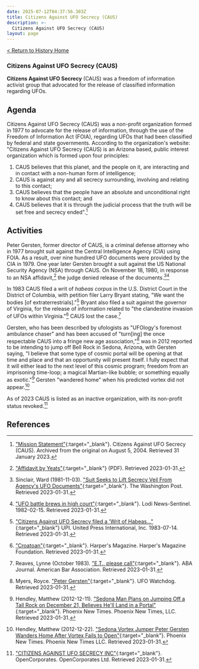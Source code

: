 ```yaml
---
date: 2025-07-12T04:37:56.303Z
title: Citizens Against UFO Secrecy (CAUS)
description: >-
  Citizens Against UFO Secrecy (CAUS)
layout: page
---
```


[< Return to History Home](/History-TriState)

### Citizens Against UFO Secrecy (CAUS)
**Citizens Against UFO Secrecy** (CAUS) was a freedom of information
activist group that advocated for the release of classified information
regarding UFOs.

## Agenda

Citizens Against UFO Secrecy (CAUS) was a non-profit organization formed
in 1977 to advocate for the release of information, through the use of
the
Freedom of Information Act
(FOIA), regarding UFOs that had been classified by federal and state
governments. According to the organization's website: "Citizens Against
UFO Secrecy (CAUS) is an Arizona based, public interest organization
which is formed upon four principles: 
1. CAUS believes that this planet,
and the people on it, are interacting and in contact with a non-human
form of intelligence; 
2. CAUS is against any and all secrecy
surrounding, involving and relating to this contact; 
3. CAUS believes
that the people have an absolute and unconditional right to know about
this contact; and 
4. CAUS believes that it is through the judicial
process that the truth will be set free and secrecy ended".[^1]

## Activities

Peter Gersten, former director of CAUS, is a criminal defense attorney
who in 1977 brought suit against the
Central Intelligence Agency
(CIA) using FOIA. As a result, over nine hundred UFO documents were
provided by the CIA in 1979. One year later Gersten brought a suit
against the US National Security Agency (NSA)
through CAUS. On November 18, 1980, in response to an NSA affidavit,[^2]
the judge denied release of the documents.[^3][^4]

In 1983 CAUS filed a writ of *habeas corpus* in the U.S. District Court
in the District of Columbia, with petition filer Larry Bryant stating,
"We want the bodies \[of extraterrestrials\]."[^5] Bryant also filed a
suit against the governor of Virginia, for the release of information
related to "the clandestine invasion of UFOs within Virginia."[^6] CAUS
lost the case.[^7]

Gersten, who has been described by ufologists as "UFOlogy's foremost
ambulance chaser" and has been accused of "turn\[ing\] the once
respectable CAUS into a fringe new age association,"[^8] was in 2012
reported to be intending to jump off
Bell
Rock in Sedona, Arizona, with Gersten saying, "I
believe that some type of cosmic portal will be opening at that time and
place and that an opportunity will present itself. I fully expect that
it will either lead to the next level of this cosmic program; freedom
from an imprisoning time-loop; a magical Martian-like bubble; or
something equally as exotic."[^9] Gersten "wandered home" when his
predicted vortex did not appear.[^10]

As of 2023 CAUS is listed as an inactive organization, with its
non-profit status revoked.[^11]

## References

[^1]: ["Mission Statement"](https://web.archive.org/web/20040805025511/http://www.caus.org/mission.shtml){:target="_blank"}. Citizens Against UFO Secrecy (CAUS). Archived from the original on August 5, 2004. Retrieved 31 January 2023.

[^2]: ["Affidavit by Yeats"](https://www.nsa.gov/news-features/declassified-documents/ufo/assets/files/affadavit_yeates.pdf){:target="_blank"} (PDF). Retrieved 2023-01-31.

[^3]: Sinclair, Ward (1981-11-03). ["Suit Seeks to Lift Secrecy Veil From Agency's UFO Documents"](https://www.washingtonpost.com/archive/politics/1981/11/03/suit-seeks-to-lift-secrecy-veil-from-agencys-ufo-documents/c6ab8756-7268-4a3a-a657-316a5bcc4e80/){:target="_blank"}. The Washington Post. Retrieved 2023-01-31.

[^4]: ["UFO battle brews in high court"](https://news.google.com/newspapers?id=Xd4zAAAAIBAJ&sjid=HjIHAAAAIBAJ&pg=7056,5235582&dq=citizens-against-ufo-secrecy&hl=en){:target="_blank"}. Lodi News-Sentinel. 1982-02-15. Retrieved 2023-01-31.

[^5]: ["Citizens Against UFO Secrecy filed a 'Writ of Habeas..."](https://www.upi.com/Archives/1983/07/14/Citizens-Against-UFO-Secrecy-filed-a-Writ-of-Habeas/2167427003200/){:target="_blank"} UPI. United Press International, Inc. 1983-07-14. Retrieved 2023-01-31.

[^6]: ["Croatoan"](https://harpers.org/archive/2000/10/croatoan/){:target="_blank"}. Harper's Magazine. Harper's Magazine Foundation. Retrieved 2023-01-31.

[^7]: Reaves, Lynne (October 1983). ["E.T., please call"](https://books.google.com/books?id=wTedX0OUbCMC&dq=%22Citizens+Against+UFO+Secrecy%22&pg=PA1358){:target="_blank"}. ABA Journal. American Bar Association. Retrieved 2023-01-31.

[^8]: Myers, Royce. ["Peter Gersten"](http://www.ufowatchdog.com/peter_gersten.htm){:target="_blank"}. UFO Watchdog. Retrieved 2023-01-31.

[^9]: Hendley, Matthew (2012-12-11). ["Sedona Man Plans on Jumping Off a Tall Rock on December 21, Believes He'll Land in a Portal"](https://www.phoenixnewtimes.com/news/sedona-man-plans-on-jumping-off-a-tall-rock-on-december-21-believes-hell-land-in-a-portal-6640772){:target="_blank"}. Phoenix New Times. Phoenix New Times, LLC. Retrieved 2023-01-31.

[^10]: Hendley, Matthew (2012-12-22). ["Sedona Vortex Jumper Peter Gersten Wanders Home After Vortex Fails to Open"](https://www.phoenixnewtimes.com/news/sedona-vortex-jumper-peter-gersten-wanders-home-after-vortex-fails-to-open-6648932){:target="_blank"}. Phoenix New Times. Phoenix New Times LLC. Retrieved 2023-01-31.

[^11]: ["CITIZENS AGAINST UFO SECRECY INC"](https://opencorporates.com/companies/us_dc/EXTUID_2759862){:target="_blank"}. OpenCorporates. OpenCorporates Ltd. Retrieved 2023-01-31.
